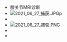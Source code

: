 - 膝关节MRI诊断
- ![2021_06_27_捕获.JPG](https://cdn.logseq.com/%2F6a2f1cb6-e6bd-4acc-ac49-a47cd54bcacd988e1df8-a1ba-4c66-a31d-ff8cb603ea4d2021_06_27_%E6%8D%95%E8%8E%B7.JPG?Expires=4778383456&Signature=mrQ7AZjlcl5JB6pHQdMxwhIYfiLg5KGwZZeXTienwPUT0kUVZp0GeLOeetO2fO7iXs394suEK9vtsHfkjI~awwQySlLYG01SSVwWVbLGYHSQK7NW1WR~MbNBcs315COcMFFsBjuXAL~d4EBEUiQuCAh5p96O3QSOU5VNTAohszLfhZcZSJB~d8FrwaE6MAQ9aCpTrCSXjoHoXgBmMnUhmX6tjQ4x7dO8hxgUditTPBfB1rJfo6j5C5nq3P71n9-RYQcWyK71Vy7NCirFbMaQOSpMGfxecND3RqndusNHCiZatY3QLP7mc49-e1AiqaqkbY~HelIakeI5tFH96hIXvg__&Key-Pair-Id=APKAJE5CCD6X7MP6PTEA)p
-
- ![2021_06_27_捕获.PNG](https://cdn.logseq.com/%2F6a2f1cb6-e6bd-4acc-ac49-a47cd54bcacde03c7320-ac6c-4ffd-be92-b01b9450a82b2021_06_27_%E6%8D%95%E8%8E%B7.PNG?Expires=4778383471&Signature=UiHgsOQ-0r7VXIkW1pBup3ts70aFdrBvBgTtNYVIHr99V0Kd0J~LCIv~clcX-hcMkz5iCnP8EM6GYJN7z2hvW-vfzRJ2E9CAWRwP194lFIYdMBcuwyVAoUvzvRqmXv67iUlV4cERYj94oqY4PeXx8PBcfqbkJGVHCVnZvppcGcVRlX1VBrYmsFT2CPkAOSYL~9F6cnZVd8amEkm5c6jZeqAGFX25hOgA84w9NqYjaVXYgRpayCl618O~76Jp6by9Ug4HPJ0JiGqSSCGBZD14Y6g0FLWXTRbgW4Ea2NXkQqy6WZdIpTllgTUXJbsLaOhIb4w18jGLDxpwhqzbpusbPQ__&Key-Pair-Id=APKAJE5CCD6X7MP6PTEA)
-
-